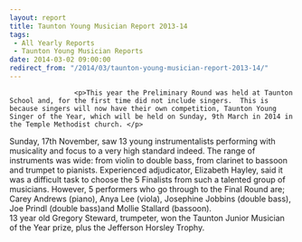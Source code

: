 ```yaml
---
layout: report
title: Taunton Young Musician Report 2013-14
tags: 
 - All Yearly Reports
 - Taunton Young Musician Reports
date: 2014-03-02 09:00:00
redirect_from: "/2014/03/taunton-young-musician-report-2013-14/"
---
```

<section>

                    
                    <p>This year the Preliminary Round was held at Taunton School and, for the first time did not include singers.  This is because singers will now have their own competition, Taunton Young Singer of the Year, which will be held on Sunday, 9th March in 2014 in the Temple Methodist church. </p>
<p>Sunday, 17th November, saw 13 young instrumentalists performing with musicality  and focus to a very high standard indeed.  The range of instruments was wide: from violin to double bass, from clarinet to bassoon and trumpet to pianists.  Experienced adjudicator, Elizabeth Hayley, said it was a difficult task to choose the 5 Finalists from such a talented group of musicians. However, 5 performers who go through to the Final Round are; Carey Andrews (piano), Anya Lee (viola), Josephine Jobbins (double bass), Joe Prindl (double bass)and Mollie Stallard (bassoon).<br />
13 year old Gregory Steward, trumpeter, won the Taunton Junior Musician of the Year prize, plus the Jefferson Horsley Trophy.</p>

                
</section>
